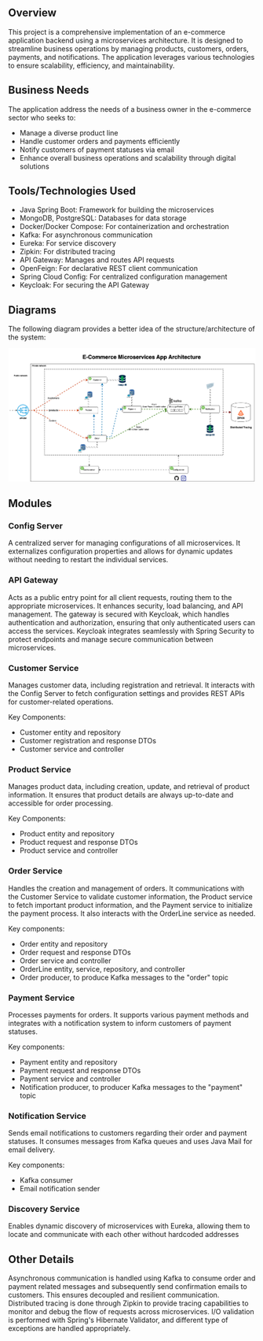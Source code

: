 ## Overview
This project is a comprehensive implementation of an e-commerce application backend using a microservices architecture. It is designed to streamline business operations by managing products, customers, orders, payments, and notifications. The application leverages various technologies to ensure scalability, efficiency, and maintainability.

## Business Needs
The application address the needs of a business owner in the e-commerce sector who seeks to:
- Manage a diverse product line
- Handle customer orders and payments efficiently
- Notify customers of payment statuses via email
- Enhance overall business operations and scalability through digital solutions

## Tools/Technologies Used 
- Java Spring Boot: Framework for building the microservices
- MongoDB, PostgreSQL: Databases for data storage
- Docker/Docker Compose: For containerization and orchestration
- Kafka: For asynchronous communication
- Eureka: For service discovery
- Zipkin: For distributed tracing
- API Gateway: Manages and routes API requests
- OpenFeign: For declarative REST client communication
- Spring Cloud Config: For centralized configuration management
- Keycloak: For securing the API Gateway

## Diagrams
The following diagram provides a better idea of the structure/architecture of the system:

![E-commerce App Microservices Architecture](resources/Microservices_Architecture.png)

## Modules
### Config Server
A centralized server for managing configurations of all microservices. It externalizes configuration properties and allows for dynamic updates without needing to restart the individual services.

### API Gateway
Acts as a public entry point for all client requests, routing them to the appropriate microservices. It enhances security, load balancing, and API management. The gateway is secured with Keycloak, which handles authentication and authorization, ensuring that only authenticated users can access the services. Keycloak integrates seamlessly with Spring Security to protect endpoints and manage secure communication between microservices.

### Customer Service
Manages customer data, including registration and retrieval. It interacts with the Config Server to fetch configuration settings and provides REST APIs for customer-related operations. 

Key Components:
- Customer entity and repository
- Customer registration and response DTOs
- Customer service and controller

### Product Service
Manages product data, including creation, update, and retrieval of product information. It ensures that product details are always up-to-date and accessible for order processing.

Key Components:
- Product entity and repository
- Product request and response DTOs
- Product service and controller

### Order Service
Handles the creation and management of orders. It communications with the Customer Service to validate customer information, the Product service to fetch important product information, and the Payment service to initialize the payment process. It also interacts with the OrderLine service as needed. 

Key components:
- Order entity and repository
- Order request and response DTOs
- Order service and controller
- OrderLine entity, service, repository, and controller
- Order producer, to produce Kafka messages to the "order" topic

### Payment Service
Processes payments for orders. It supports various payment methods and integrates with a notification system to inform customers of payment statuses. 

Key components:
- Payment entity and repository
- Payment request and response DTOs
- Payment service and controller
- Notification producer, to producer Kafka messages to the "payment" topic

### Notification Service
Sends email notifications to customers regarding their order and payment statuses. It consumes messages from Kafka queues and uses Java Mail for email delivery. 

Key components:
- Kafka consumer
- Email notification sender

### Discovery Service
Enables dynamic discovery of microservices with Eureka, allowing them to locate and communicate with each other without hardcoded addresses

## Other Details
Asynchronous communication is handled using Kafka to consume order and payment related messages and subsequently send confirmation emails to customers. This ensures decoupled and resilient communication. Distributed tracing is done through Zipkin to provide tracing capabilities to monitor and debug the flow of requests across microservices. I/O validation is performed with Spring's Hibernate Validator, and different type of exceptions are handled appropriately. 
